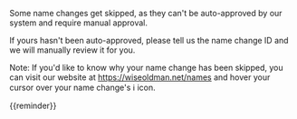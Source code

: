 Some name changes get skipped, as they can't be auto-approved by our system and require manual approval.

If yours hasn't been auto-approved, please tell us the name change ID and we will manually review it for you.

Note: If you'd like to know why your name change has been skipped, you can visit our website at https://wiseoldman.net/names and hover your cursor over your name change's :information_source: icon.

{{reminder}}
